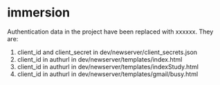 # immersion

Authentication data in the project have been replaced with xxxxxx. They are:

1. client_id and client_secret in dev/newserver/client_secrets.json
2. client_id in authurl in dev/newserver/templates/index.html
3. client_id in authurl in dev/newserver/templates/indexStudy.html
4. client_id in authurl in dev/newserver/templates/gmail/busy.html